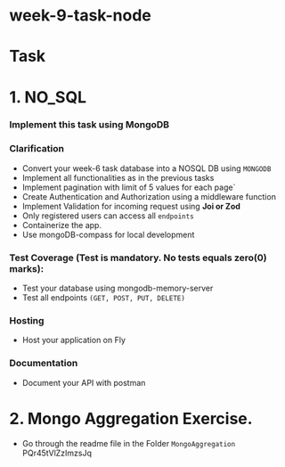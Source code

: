 # week-9-task-node

# Task

# 1. NO_SQL

### Implement this task using MongoDB

### Clarification
- Convert your week-6 task database into a NOSQL DB using `MONGODB`
- Implement all functionalities as in the previous tasks
- Implement pagination with limit of 5 values for each page`
- Create Authentication and Authorization  using a middleware function
- Implement Validation for incoming request using  **Joi or Zod**
- Only registered users can access all `endpoints`
- Containerize the app.
- Use mongoDB-compass for local development

### Test Coverage (Test is mandatory. No tests equals zero(0) marks):
- Test your database using mongodb-memory-server
- Test all endpoints `(GET, POST, PUT, DELETE)`

### Hosting
- Host your application on Fly

### Documentation
- Document your API with postman


# 2. Mongo Aggregation Exercise.
- Go through the readme file in the Folder `MongoAggregation`
PQr45tVlZzImzsJq